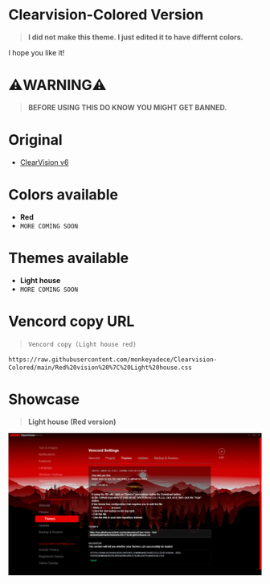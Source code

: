 # Clearvision-Colored Version
> **I did not make this theme. I just edited it to have differnt colors.**

I hope you like it!

# ⚠️WARNING⚠️
> **BEFORE USING THIS DO KNOW YOU MIGHT GET BANNED.**

# Original
- [ClearVision v6](https://github.com/ClearVision/ClearVision-v6)

# Colors available
- **Red**
- `MORE COMING SOON` 
# Themes available
- **Light house**
- `MORE COMING SOON`

# Vencord copy URL

> `Vencord copy (Light house red)`

    https://raw.githubusercontent.com/monkeyadece/Clearvision-Colored/main/Red%20vision%20%7C%20Light%20house.css


# Showcase
> **Light house (Red version)**

<p align="center">
<img src="/showcase/lighthouse_showcase.png">
